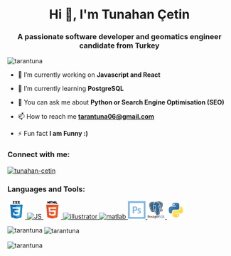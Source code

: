 <h1 align="center">Hi 👋, I'm Tunahan Çetin</h1>
<h3 align="center">A passionate software developer and geomatics engineer candidate from Turkey</h3>

<p align="left"> <img src="https://komarev.com/ghpvc/?username=tarantuna&label=Profile%20views&color=0e75b6&style=flat" alt="tarantuna" /> </p>

- 🔭 I’m currently working on **Javascript and React**

- 🌱 I’m currently learning **PostgreSQL**

- 💬 You can ask me about **Python or Search Engine Optimisation (SEO)**

- 📫 How to reach me **tarantuna06@gmail.com**

- ⚡ Fun fact **I am Funny :)**

<h3 align="left">Connect with me:</h3>
<p align="left">
<a href="https://linkedin.com/in/tunahan-cetin" target="blank"><img align="center" src="https://raw.githubusercontent.com/rahuldkjain/github-profile-readme-generator/master/src/images/icons/Social/linked-in-alt.svg" alt="tunahan-cetin" height="30" width="40" /></a>
</p>

<h3 align="left">Languages and Tools:</h3>
<p align="left"> <a href="https://www.w3schools.com/css/" target="_blank" rel="noreferrer"> <img src="https://raw.githubusercontent.com/devicons/devicon/master/icons/css3/css3-original-wordmark.svg" alt="css3" width="40" height="40"/> </a>
  <a href="https://www.javascript.com/" target="_blank" rel="noreferrer"> <img src="https://s3-eu-west-1.amazonaws.com/sdz-upload/prod/upload/js2.jpg" alt="JS" width="40" height="40"/></a><a href="https://www.w3.org/html/" target="_blank" rel="noreferrer"> <img src="https://raw.githubusercontent.com/devicons/devicon/master/icons/html5/html5-original-wordmark.svg" alt="html5" width="40" height="40"/> </a> <a href="https://www.adobe.com/in/products/illustrator.html" target="_blank" rel="noreferrer"> <img src="https://www.vectorlogo.zone/logos/adobe_illustrator/adobe_illustrator-icon.svg" alt="illustrator" width="40" height="40"/> </a> <a href="https://www.mathworks.com/" target="_blank" rel="noreferrer"> <img src="https://upload.wikimedia.org/wikipedia/commons/2/21/Matlab_Logo.png" alt="matlab" width="40" height="40"/> </a> <a href="https://www.photoshop.com/en" target="_blank" rel="noreferrer"> <img src="https://raw.githubusercontent.com/devicons/devicon/master/icons/photoshop/photoshop-line.svg" alt="photoshop" width="40" height="40"/> </a> <a href="https://www.postgresql.org" target="_blank" rel="noreferrer"> <img src="https://raw.githubusercontent.com/devicons/devicon/master/icons/postgresql/postgresql-original-wordmark.svg" alt="postgresql" width="40" height="40"/> </a> <a href="https://www.python.org" target="_blank" rel="noreferrer"> <img src="https://raw.githubusercontent.com/devicons/devicon/master/icons/python/python-original.svg" alt="python" width="40" height="40"/> </a> </p>

<p><img align="left" src="https://github-readme-stats.vercel.app/api/top-langs?username=tarantuna&show_icons=true&locale=en&layout=compact" alt="tarantuna" /></p>

<p>&nbsp;<img align="center" src="https://github-readme-stats.vercel.app/api?username=tarantuna&show_icons=true&locale=en" alt="tarantuna" /></p>

<p><img align="center" src="https://github-readme-streak-stats.herokuapp.com/?user=tarantuna&" alt="tarantuna" /></p>
